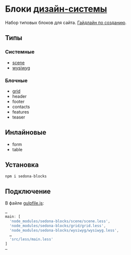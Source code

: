 # Блоки [дизайн-системы](https://github.com/constlab/sedona)

Набор типовых блоков для сайта.
[Гайдлайн по созданию](https://github.com/constlab/sedona-blocks/blob/master/guidelines.md).

## Типы

### Системные

* [scene](https://github.com/constlab/sedona-blocks/tree/master/scene)
* [wysiwyg](https://github.com/constlab/sedona-blocks/tree/master/wysiwyg)

### Блочные

* [grid](https://github.com/constlab/sedona-blocks/tree/master/grid)
* header
* footer
* contacts
* features
* teaser

## Инлайновые

* form
* table

## Установка

```js
npm i sedona-blocks
```

## Подключение

В файле [gulpfile.js](https://github.com/constlab/sedona-basis/blob/master/gulpfile.js):

```js
…
main: [
  'node_modules/sedona-blocks/scene/scene.less',
  'node_modules/sedona-blocks/grid/grid.less',
  'node_modules/sedona-blocks/wysiwyg/wysiwyg.less',
  …
  'src/less/main.less'
]
…
```
